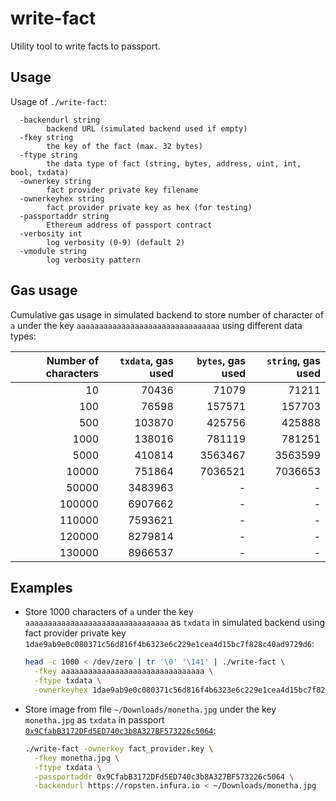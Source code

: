 # write-fact

Utility tool to write facts to passport.

## Usage

Usage of `./write-fact`:
```
  -backendurl string
    	backend URL (simulated backend used if empty)
  -fkey string
    	the key of the fact (max. 32 bytes)
  -ftype string
    	the data type of fact (string, bytes, address, uint, int, bool, txdata)
  -ownerkey string
    	fact provider private key filename
  -ownerkeyhex string
    	fact provider private key as hex (for testing)
  -passportaddr string
    	Ethereum address of passport contract
  -verbosity int
    	log verbosity (0-9) (default 2)
  -vmodule string
    	log verbosity pattern
```

## Gas usage

Cumulative gas usage in simulated backend to store number of character of `a` under the key 
`aaaaaaaaaaaaaaaaaaaaaaaaaaaaaaaa` using different data types:

| Number of characters |     `txdata`, gas used    |  `bytes`, gas used |  `string`, gas used |
|---------------------:|--------------------------:|-------------------:|-------------------:|
| 10 | 70436 | 71079 | 71211 |
| 100 | 76598 | 157571 | 157703 |
| 500 | 103870 | 425756 | 425888 |
| 1000 | 138016 | 781119 | 781251 |
| 5000 | 410814 | 3563467 | 3563599 |
| 10000 | 751864 | 7036521 | 7036653 |
| 50000 | 3483963 | - | - |
| 100000 | 6907662 | - | - |
| 110000 | 7593621 | - | - |
| 120000 | 8279814 | - | - |
| 130000 | 8966537 | - | - |

## Examples

* Store 1000 characters of `a` under the key `aaaaaaaaaaaaaaaaaaaaaaaaaaaaaaaa` as `txdata` in simulated backend 
using fact provider private key `1dae9ab9e0c080371c56d816f4b6323e6c229e1cea4d15bc7f828c40ad9729d6`:
  ```bash
  head -c 1000 < /dev/zero | tr '\0' '\141' | ./write-fact \
    -fkey aaaaaaaaaaaaaaaaaaaaaaaaaaaaaaaa \
    -ftype txdata \
    -ownerkeyhex 1dae9ab9e0c080371c56d816f4b6323e6c229e1cea4d15bc7f828c40ad9729d6
  ```

* Store image from file `~/Downloads/monetha.jpg` under the key `monetha.jpg` as `txdata` in passport
  [`0x9CfabB3172DFd5ED740c3b8A327BF573226c5064`](https://ropsten.etherscan.io/address/0x9cfabb3172dfd5ed740c3b8a327bf573226c5064):
  ```bash
  ./write-fact -ownerkey fact_provider.key \
    -fkey monetha.jpg \
    -ftype txdata \
    -passportaddr 0x9CfabB3172DFd5ED740c3b8A327BF573226c5064 \
    -backendurl https://ropsten.infura.io < ~/Downloads/monetha.jpg
  ```